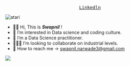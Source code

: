 <p align="center">
  <samp>
    <a href="https://www.linkedin.com/in/swapnil-narwade-6373b4193/">Linkedln</a>
  </samp> 
</p>

![atari](https://user-images.githubusercontent.com/70382532/138322189-2db8df52-9dcb-40a0-88a8-c365466bd33d.gif)


- ✋🏻 Hi, This is ___Swapnil___ !
- 👀 I’m interested in Data science and coding culture.
- 🌱 I’m a Data Science practitioner.
- 🙋🏻‍♂️ I’m looking to collaborate on industrial levels.
- 📩 How to reach me -> swapnil.narwade3@gmail.com

![](https://komarev.com/ghpvc/?username=Now-Tiger&color=ff69b4)
